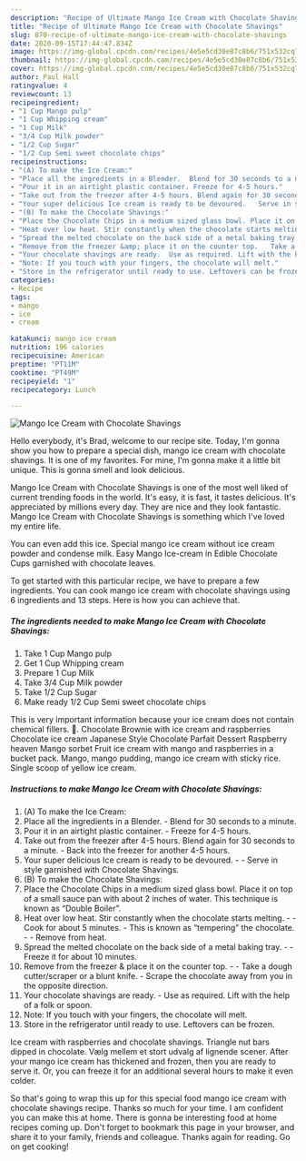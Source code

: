 ```yaml
---
description: "Recipe of Ultimate Mango Ice Cream with Chocolate Shavings"
title: "Recipe of Ultimate Mango Ice Cream with Chocolate Shavings"
slug: 870-recipe-of-ultimate-mango-ice-cream-with-chocolate-shavings
date: 2020-09-15T17:44:47.834Z
image: https://img-global.cpcdn.com/recipes/4e5e5cd30e87c8b6/751x532cq70/mango-ice-cream-with-chocolate-shavings-recipe-main-photo.jpg
thumbnail: https://img-global.cpcdn.com/recipes/4e5e5cd30e87c8b6/751x532cq70/mango-ice-cream-with-chocolate-shavings-recipe-main-photo.jpg
cover: https://img-global.cpcdn.com/recipes/4e5e5cd30e87c8b6/751x532cq70/mango-ice-cream-with-chocolate-shavings-recipe-main-photo.jpg
author: Paul Hall
ratingvalue: 4
reviewcount: 13
recipeingredient:
- "1 Cup Mango pulp"
- "1 Cup Whipping cream"
- "1 Cup Milk"
- "3/4 Cup Milk powder"
- "1/2 Cup Sugar"
- "1/2 Cup Semi sweet chocolate chips"
recipeinstructions:
- "(A) To make the Ice Cream:"
- "Place all the ingredients in a Blender.  Blend for 30 seconds to a minute."
- "Pour it in an airtight plastic container. Freeze for 4-5 hours."
- "Take out from the freezer after 4-5 hours. Blend again for 30 seconds to a minute.  Back into the freezer for another 4-5 hours."
- "Your super delicious Ice cream is ready to be devoured.   Serve in style garnished with Chocolate Shavings."
- "(B) To make the Chocolate Shavings:"
- "Place the Chocolate Chips in a medium sized glass bowl. Place it on top of a small sauce pan with about 2 inches of water. This technique is known as “Double Boiler”."
- "Heat over low heat. Stir constantly when the chocolate starts melting.   Cook for about 5 minutes.  This is known as “tempering” the chocolate.   Remove from heat."
- "Spread the melted chocolate on the back side of a metal baking tray.   Freeze it for about 10 minutes."
- "Remove from the freezer &amp; place it on the counter top.   Take a dough cutter/scraper or a blunt knife.  Scrape the chocolate away from you in the opposite direction."
- "Your chocolate shavings are ready.  Use as required. Lift with the help of a folk or spoon."
- "Note: If you touch with your fingers, the chocolate will melt."
- "Store in the refrigerator until ready to use. Leftovers can be frozen."
categories:
- Recipe
tags:
- mango
- ice
- cream

katakunci: mango ice cream 
nutrition: 196 calories
recipecuisine: American
preptime: "PT11M"
cooktime: "PT49M"
recipeyield: "1"
recipecategory: Lunch

---
```



![Mango Ice Cream with Chocolate Shavings](https://img-global.cpcdn.com/recipes/4e5e5cd30e87c8b6/751x532cq70/mango-ice-cream-with-chocolate-shavings-recipe-main-photo.jpg)

Hello everybody, it's Brad, welcome to our recipe site. Today, I'm gonna show you how to prepare a special dish, mango ice cream with chocolate shavings. It is one of my favorites. For mine, I'm gonna make it a little bit unique. This is gonna smell and look delicious.

Mango Ice Cream with Chocolate Shavings is one of the most well liked of current trending foods in the world. It's easy, it is fast, it tastes delicious. It's appreciated by millions every day. They are nice and they look fantastic. Mango Ice Cream with Chocolate Shavings is something which I've loved my entire life.

You can even add this ice. Special mango ice cream without ice cream powder and condense milk. Easy Mango Ice-cream in Edible Chocolate Cups garnished with chocolate leaves.


To get started with this particular recipe, we have to prepare a few ingredients. You can cook mango ice cream with chocolate shavings using 6 ingredients and 13 steps. Here is how you can achieve that.

<!--inarticleads1-->

##### The ingredients needed to make Mango Ice Cream with Chocolate Shavings:

1. Take 1 Cup Mango pulp
1. Get 1 Cup Whipping cream
1. Prepare 1 Cup Milk
1. Take 3/4 Cup Milk powder
1. Take 1/2 Cup Sugar
1. Make ready 1/2 Cup Semi sweet chocolate chips


This is very important information because your ice cream does not contain chemical fillers. 🙂. Chocolate Brownie with ice cream and raspberries Chocolate ice cream Japanese Style Chocolate Parfait Dessert Raspberry heaven Mango sorbet Fruit ice cream with mango and raspberries in a bucket pack. Mango, mango pudding, mango ice cream with sticky rice. Single scoop of yellow ice cream. 

<!--inarticleads2-->

##### Instructions to make Mango Ice Cream with Chocolate Shavings:

1. (A) To make the Ice Cream:
1. Place all the ingredients in a Blender.  - Blend for 30 seconds to a minute.
1. Pour it in an airtight plastic container. - Freeze for 4-5 hours.
1. Take out from the freezer after 4-5 hours. Blend again for 30 seconds to a minute.  - Back into the freezer for another 4-5 hours.
1. Your super delicious Ice cream is ready to be devoured.  -  - Serve in style garnished with Chocolate Shavings.
1. (B) To make the Chocolate Shavings:
1. Place the Chocolate Chips in a medium sized glass bowl. Place it on top of a small sauce pan with about 2 inches of water. This technique is known as “Double Boiler”.
1. Heat over low heat. Stir constantly when the chocolate starts melting.  -  - Cook for about 5 minutes.  - This is known as “tempering” the chocolate.  -  - Remove from heat.
1. Spread the melted chocolate on the back side of a metal baking tray.  -  - Freeze it for about 10 minutes.
1. Remove from the freezer &amp; place it on the counter top.  -  - Take a dough cutter/scraper or a blunt knife.  - Scrape the chocolate away from you in the opposite direction.
1. Your chocolate shavings are ready.  - Use as required. Lift with the help of a folk or spoon.
1. Note: If you touch with your fingers, the chocolate will melt.
1. Store in the refrigerator until ready to use. Leftovers can be frozen.


Ice cream with raspberries and chocolate shavings. Triangle nut bars dipped in chocolate. Vælg mellem et stort udvalg af lignende scener. After your mango ice cream has thickened and frozen, then you are ready to serve it. Or, you can freeze it for an additional several hours to make it even colder. 

So that's going to wrap this up for this special food mango ice cream with chocolate shavings recipe. Thanks so much for your time. I am confident you can make this at home. There is gonna be interesting food at home recipes coming up. Don't forget to bookmark this page in your browser, and share it to your family, friends and colleague. Thanks again for reading. Go on get cooking!
